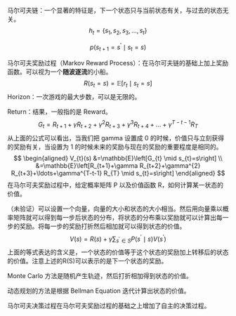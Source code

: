 

马尔可夫链：一个显著的特征是，下一个状态只与当前状态有关，与过去的状态无关。
$$
h_{t}=\left\{s_{1}, s_{2}, s_{3}, \ldots, s_{t}\right\}
$$

$$
p\left(s_{t+1}=s^{\prime} \mid s_{t}=s\right)
$$

马尔可夫奖励过程（Markov Reward Process）：在马尔可夫链的基础上加上奖励函数。可以视为一个**随波逐流**的小船。
$$
R\left(s_{t}=s\right)=\mathbb{E}\left[r_{t} \mid s_{t}=s\right]
$$
Horizon：一次游戏的最大步数，可以是无限的。

Return：结果，一般指的是 Reward。
$$
G_{t}=R_{t+1}+\gamma R_{t+2}+\gamma^{2} R_{t+3}+\gamma^{3} R_{t+4}+\ldots+\gamma^{T-t-1} R_{T}
$$
从上面的公式可以看出，当我们把 gamma 设置成 0 的时候，价值只与立刻获得的奖励有关，当设置为 1 的时候未来的奖励与现在的奖励的重要程度是相同的。
$$
\begin{aligned}
V_{t}(s) &=\mathbb{E}\left[G_{t} \mid s_{t}=s\right] \\
&=\mathbb{E}\left[R_{t+1}+\gamma R_{t+2}+\gamma^{2} R_{t+3}+\ldots+\gamma^{T-t-1} R_{T} \mid s_{t}=s\right]
\end{aligned}
$$
在马尔可夫奖励过程中，给定概率矩阵 P 以及价值函数 R，如何计算某一状态的价值。

（未验证）可以设置一个向量，向量的大小和状态的大小相当。然后用向量乘以概率矩阵就可以得到每一步后状态的分布，将状态的分布乘以奖励就可以计算出每一步的奖励。将每一步的奖励打折然后相加就可以得到状态的价值。
$$
V(s)=R(s)+\gamma \sum_{s^{\prime} \in S} P\left(s^{\prime} \mid s\right) V\left(s^{\prime}\right)
$$
上面的等式表达的含义是，一个状态的价值等于这个状态的奖励加上转移后的状态的价值。注意上述的R(S)可以表示的是下一个状态的奖励。

Monte Carlo 方法是随机产生轨迹，然后打折相加得到状态的价值。

动态规划的方法是根据 Bellman Equation 迭代计算出状态的价值。

马尔可夫决策过程在马尔可夫奖励过程的基础之上增加了自主的决策过程。

